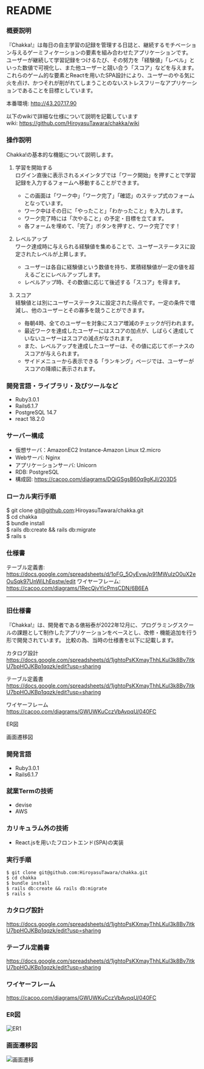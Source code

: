 # README
### 概要説明
『Chakka!』は毎日の自主学習の記録を管理する日誌と、継続するモチベーション与えるゲーミフィケーションの要素を組み合わせたアプリケーションです。  
ユーザーが継続して学習記録をつけるたび、その努力を「経験値」「レベル」といった数値で可視化し、また他ユーザーと競い合う「スコア」などを与えます。  
これらのゲーム的な要素とReactを用いたSPA設計により、ユーザーのやる気に火を点け、かつそれが削がれてしまうことのないストレスフリーなアプリケーションであることを目標としています。   

本番環境: http://43.207.17.90  

以下のwikiで詳細な仕様について説明を記載しています  
wiki: https://github.com/HiroyasuTawara/chakka/wiki

### 操作説明  
Chakka!の基本的な機能について説明します。  
1.	学習を開始する  
ログイン直後に表示されるメインタブでは「ワーク開始」を押すことで学習記録を入力するフォームへ移動することができます。
	- この画面は「ワーク中」「ワーク完了」「確認」のステップ式のフォームとなっています。
	- ワーク中はその日に「やったこと」「わかったこと」を入力します。
	- ワーク完了時には「次やること」の予定・目標を立てます。
	- 各フォームを埋めて、「完了」ボタンを押すと、ワーク完了です！  
  
2.	レベルアップ  
ワーク達成時に与えられる経験値を集めることで、ユーザーステータスに設定されたレベルが上昇します。
	- ユーザーは各自に経験値という数値を持ち、累積経験値が一定の値を超えるごとにレベルアップします。
	- レベルアップ時、その数値に応じて後述する「スコア」を得ます。  
  
3.	スコア  
経験値とは別にユーザーステータスに設定された得点です。一定の条件で増減し、他のユーザーとその寡多を競うことができます。
	- 毎朝4時、全てのユーザーを対象にスコア増減のチェックが行われます。
	- 最近ワークを達成したユーザーにはスコアの加点が、しばらく達成していないユーザーはスコアの減点がなされます。
	- また、レベルアップを達成したユーザーは、その値に応じてボーナスのスコアが与えられます。
	- サイドメニューから表示できる「ランキング」ページでは、ユーザーがスコアの降順に表示されます。  

### 開発言語・ライブラリ・及びツールなど
- Ruby3.0.1
- Rails6.1.7
- PostgreSQL 14.7
- react 18.2.0
  
### サーバー構成
- 仮想サーバ：AmazonEC2 Instance-Amazon Linux t2.micro
- Webサーバ: Nginx
- アプリケーションサーバ: Unicorn
- RDB: PostgreSQL
- 構成図: https://cacoo.com/diagrams/DQiGSgsB60q9gKJl/203D5

### ローカル実行手順
$ git clone git@github.com:HiroyasuTawara/chakka.git  
$ cd chakka  
$ bundle install  
$ rails db:create && rails db:migrate  
$ rails s  

### 仕様書
テーブル定義書: https://docs.google.com/spreadsheets/d/1oFG_5OyEvwJp91MWuIzO0uX2eOuSqk97UnWiLhEpstw/edit
ワイヤーフレーム: https://cacoo.com/diagrams/1RecQjvYicPmsCDN/6B6EA

___
### 旧仕様書
『Chakka!』は、開発者である俵裕泰が2022年12月に、プログラミングスクールの課題として制作したアプリケーションをベースとし、改修・機能追加を行う形で開発されています。 比較の為、当時の仕様書を以下に記載します。

カタログ設計
https://docs.google.com/spreadsheets/d/1jghtoPsKXmayThhLKul3k8Bv7itkU7bpHOJKBp1qqzk/edit?usp=sharing

テーブル定義書
https://docs.google.com/spreadsheets/d/1jghtoPsKXmayThhLKul3k8Bv7itkU7bpHOJKBp1qqzk/edit?usp=sharing

ワイヤーフレーム
https://cacoo.com/diagrams/GWUWKuCczVbAvpqU/040FC

ER図


画面遷移図


### 開発言語  
- Ruby3.0.1  
- Rails6.1.7  
  
### 就業Termの技術  
 - devise
 - AWS  
 
### カリキュラム外の技術 
 - React.jsを用いたフロントエンド(SPA)の実装    
 
### 実行手順  
 ```
 $ git clone git@github.com:HiroyasuTawara/chakka.git  
 $ cd chakka  
 $ bundle install  
 $ rails db:create && rails db:migrate  
 $ rails s  
 ```
### カタログ設計  
https://docs.google.com/spreadsheets/d/1jghtoPsKXmayThhLKul3k8Bv7itkU7bpHOJKBp1qqzk/edit?usp=sharing  

### テーブル定義書  
https://docs.google.com/spreadsheets/d/1jghtoPsKXmayThhLKul3k8Bv7itkU7bpHOJKBp1qqzk/edit?usp=sharing  

### ワイヤーフレーム  
https://cacoo.com/diagrams/GWUWKuCczVbAvpqU/040FC  

### ER図  
![ER1](https://user-images.githubusercontent.com/45650777/207203742-cdaf51b8-a37b-4c6e-a147-9a555f22a132.png)  
   
### 画面遷移図  
![画面遷移](https://user-images.githubusercontent.com/45650777/207204137-6257ebaf-c0c7-4f67-b2fc-7772c9b716e7.png)
